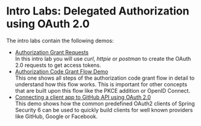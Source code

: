 # Intro Labs: Delegated Authorization using OAuth 2.0

The intro labs contain the following demos:

* [Authorization Grant Requests](oauth-grants)  
  In this intro lab you will use _curl_, _httpie_ or _postman_ to create
  the OAuth 2.0 requests to get access tokens.
* [Authorization Code Grant Flow Demo](auth-code-demo)  
  This one shows all steps of the authorization code grant flow
  in detail to understand how this flow works. This is important for other concepts
  that are built upon this flow like the PKCE addition or OpenID Connect.
* [Connecting a client app to GitHub API using OAuth 2.0](github-client)  
  This demo shows how the common predefined OAuth2 clients
  of Spring Security 6 can be used to quickly build clients
  for well known providers like GitHub, Google or Facebook. 
